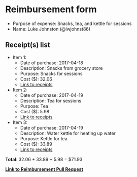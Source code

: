 
# Reimbursement form

- Purpose of expense: Snacks, tea, and kettle for sessions
- Name: Luke Johnston (@lwjohnst86)

## Receipt(s) list

- Item 1:
    - Date of purchase: 2017-04-18
    - Description: Snacks from grocery store
    - Purpose: Snacks for sessions
    - Cost ($): 32.06
    - [Link to receipts](https://github.com/UofTCoders/council/blob/master/treasurer/receipts/2017-04-18-Snacks-BloorstreetMarket.jpg)
- Item 2:
    - Date of purchase: 2017-04-19
    - Description: Tea for sessions
    - Purpose: Tea
    - Cost ($): 5.98
    - [Link to receipts](https://github.com/UofTCoders/council/blob/master/treasurer/receipts/2017-04-19-Tea-BloorstreetMarket.jpg)
- Item 3:
    - Date of purchase: 2017-04-19
    - Description: Water kettle for heating up water
    - Purpose: Kettle for tea
    - Cost ($): 33.89
    - [Link to receipts](https://github.com/UofTCoders/council/blob/master/treasurer/receipts/2017-04-19-Kettle-KitchenStuffPlus.jpg)

**Total**: 32.06 + 33.89 + 5.98 = $71.93
    
**[Link to Reimbursement Pull Request](https://github.com/UofTCoders/council/pull/140)**
